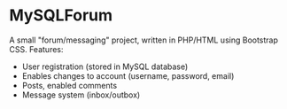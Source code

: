 # MySQLForum
A small "forum/messaging" project, written in PHP/HTML using Bootstrap CSS.
Features:
- User registration (stored in MySQL database)
- Enables changes to account (username, password, email)
- Posts, enabled comments
- Message system (inbox/outbox)
